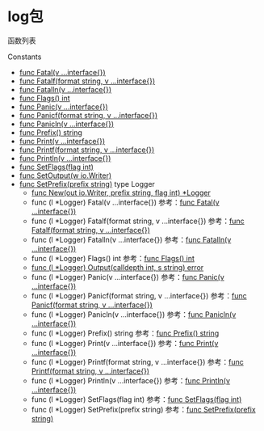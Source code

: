 # log包

函数列表

Constants
- [func Fatal(v ...interface{})](Fatal.md)
- [func Fatalf(format string, v ...interface{})](Fatalf.md)
- [func Fatalln(v ...interface{})](Fatalln.md)
- [func Flags() int](Flags.md)
- [func Panic(v ...interface{})](Panic.md)
- [func Panicf(format string, v ...interface{})](Panicf.md)
- [func Panicln(v ...interface{})](Panicln.md)
- [func Prefix() string](Prefix.md)
- [func Print(v ...interface{})](Print.md)
- [func Printf(format string, v ...interface{})](Printf.md)
- [func Println(v ...interface{})](Println.md)
- [func SetFlags(flag int)](SetFlags.md)
- [func SetOutput(w io.Writer)](SetOutput.md)
- [func SetPrefix(prefix string)](SetPrefix.md)
type Logger
	- [func New(out io.Writer, prefix string, flag int) *Logger](New.md)
    - func (l *Logger) Fatal(v ...interface{})				参考：[func Fatal(v ...interface{})](Fatal.md)
    - func (l *Logger) Fatalf(format string, v ...interface{})				参考：[func Fatalf(format string, v ...interface{})](Fatalf.md)
    - func (l *Logger) Fatalln(v ...interface{})				参考：[func Fatalln(v ...interface{})](Fatalln.md)
    - func (l *Logger) Flags() int				参考：[func Flags() int](Flags.md)
    - [func (l *Logger) Output(calldepth int, s string) error](Output.md)
    - func (l *Logger) Panic(v ...interface{})				参考：[func Panic(v ...interface{})](Panic.md)
    - func (l *Logger) Panicf(format string, v ...interface{})				参考：[func Panicf(format string, v ...interface{})](Panicf.md)
    - func (l *Logger) Panicln(v ...interface{})				参考：[func Panicln(v ...interface{})](Panicln.md)
    - func (l *Logger) Prefix() string				参考：[func Prefix() string](Prefix.md)
    - func (l *Logger) Print(v ...interface{})				参考：[func Print(v ...interface{})](Print.md)
    - func (l *Logger) Printf(format string, v ...interface{})				参考：[func Printf(format string, v ...interface{})](Printf.md)
    - func (l *Logger) Println(v ...interface{})				参考：[func Println(v ...interface{})](Println.md)
    - func (l *Logger) SetFlags(flag int)				参考：[func SetFlags(flag int)](SetFlags.md)
    - func (l *Logger) SetPrefix(prefix string)				参考：[func SetPrefix(prefix string)](SetPrefix.md)
 
